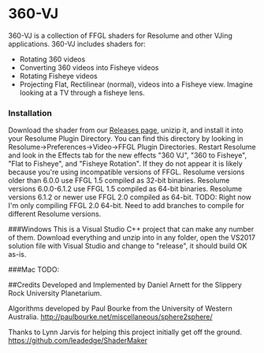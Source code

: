 # 360-VJ
360-VJ is a collection of FFGL shaders for Resolume and other VJing applications. 360-VJ includes shaders for:

* Rotating 360 videos
* Converting 360 videos into Fisheye videos
* Rotating Fisheye videos
* Projecting Flat, Rectilinear (normal), videos into a Fisheye view. Imagine looking at a TV through a fisheye lens.

### Installation
Download the shader from our [Releases page](https://github.com/DanielArnett/flat-to-fisheye-ffgl/releases/), unizip it, and install it into your Resolume Plugin Directory. You can find this directory by looking in Resolume->Preferences->Video->FFGL Plugin Directories. Restart Resolume and look in the Effects tab for the new effects "360 VJ", "360 to Fisheye", "Flat to Fisheye", and "Fisheye Rotation". If they do not appear it is likely because you're using incompatible versions of FFGL. Resolume versions older than 6.0.0 use FFGL 1.5 compiled as 32-bit binaries. Resolume versions 6.0.0-6.1.2 use FFGL 1.5 compiled as 64-bit binaries. Resolume versions 6.1.2 or newer use FFGL 2.0 compiled as 64-bit. TODO: Right now I'm only compiling FFGL 2.0 64-bit. Need to add branches to compile for different Resolume versions.

###Windows
This is a Visual Studio C++ project that can make any number of them.
Download everything and unzip into in any folder, open the VS2017 solution file with
Visual Studio and change to "release", it should build OK as-is.

###Mac
TODO:  

##Credits
Developed and Implemented by Daniel Arnett for the Slippery Rock University Planetarium.

Algorithms developed by Paul Bourke from the University of Western Australia.
http://paulbourke.net/miscellaneous/sphere2sphere/

Thanks to Lynn Jarvis for helping this project initially get off the ground.
https://github.com/leadedge/ShaderMaker
